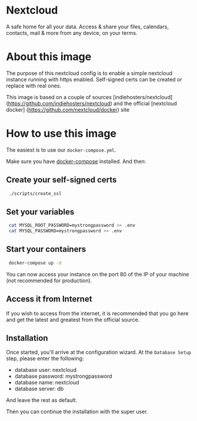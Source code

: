 # Nextcloud

A safe home for all your data. Access & share your files, calendars, contacts, mail & more from any device, on your terms.

# About this image

The purpose of this nextcloud config is to enable a simple nextcloud instance running with https enabled. Self-signed certs can be created or replace with real ones.

This image is based on a couple of sources [indiehosters/nextcloud] (https://github.com/indiehosters/nextcloud) and the official [nextcloud docker] (https://github.com/nextcloud/docker) site

# How to use this image

The easiest is to use our `docker-compose.yml`.

Make sure you have [docker-compose](http://docs.docker.com/compose/install/) installed. And then:

## Create your self-signed certs
````bash
 ./scripts/create_ssl
````

## Set your variables
````bash
 cat MYSQL_ROOT_PASSWORD=mystrongpassword >> .env
 cat MYSQL_PASSWORD=mystrongpassword >> .env
````

## Start your containers
````bash
 docker-compose up -d
````

You can now access your instance on the port 80 of the IP of your machine (not recommended for production).

## Access it from Internet

If you wish to access from the internet, it is recommended that you go here and get the latest and greatest from the official source. 

## Installation

Once started, you'll arrive at the configuration wizard.
At the `Database Setup` step, please enter the following:

  -  database user: nextcloud
  -  database password: mystrongpassword
  -  database name: nextcloud 
  -  database server: db
 
And leave the rest as default.

Then you can continue the installation with the super user.
